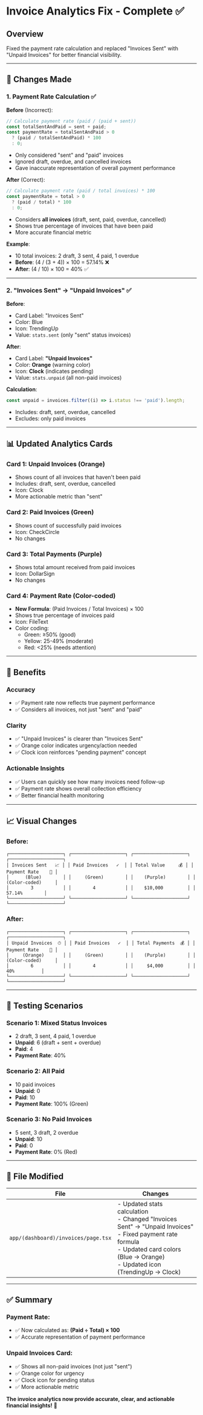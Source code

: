 # Invoice Analytics Fix - Complete ✅

## Overview
Fixed the payment rate calculation and replaced "Invoices Sent" with "Unpaid Invoices" for better financial visibility.

---

## 🔧 Changes Made

### 1. **Payment Rate Calculation** ✅

**Before** (Incorrect):
```typescript
// Calculate payment rate (paid / (paid + sent))
const totalSentAndPaid = sent + paid;
const paymentRate = totalSentAndPaid > 0 
  ? (paid / totalSentAndPaid) * 100 
  : 0;
```
- Only considered "sent" and "paid" invoices
- Ignored draft, overdue, and cancelled invoices
- Gave inaccurate representation of overall payment performance

**After** (Correct):
```typescript
// Calculate payment rate (paid / total invoices) * 100
const paymentRate = total > 0 
  ? (paid / total) * 100 
  : 0;
```
- Considers **all invoices** (draft, sent, paid, overdue, cancelled)
- Shows true percentage of invoices that have been paid
- More accurate financial metric

**Example**:
- 10 total invoices: 2 draft, 3 sent, 4 paid, 1 overdue
- **Before**: (4 / (3 + 4)) × 100 = 57.14% ❌
- **After**: (4 / 10) × 100 = 40% ✅

---

### 2. **"Invoices Sent" → "Unpaid Invoices"** ✅

**Before**:
- Card Label: "Invoices Sent"
- Color: Blue
- Icon: TrendingUp
- Value: `stats.sent` (only "sent" status invoices)

**After**:
- Card Label: **"Unpaid Invoices"**
- Color: **Orange** (warning color)
- Icon: **Clock** (indicates pending)
- Value: `stats.unpaid` (all non-paid invoices)

**Calculation**:
```typescript
const unpaid = invoices.filter((i) => i.status !== 'paid').length;
```
- Includes: draft, sent, overdue, cancelled
- Excludes: only paid invoices

---

## 📊 Updated Analytics Cards

### **Card 1: Unpaid Invoices** (Orange)
- Shows count of all invoices that haven't been paid
- Includes: draft, sent, overdue, cancelled
- Icon: Clock
- More actionable metric than "sent"

### **Card 2: Paid Invoices** (Green)
- Shows count of successfully paid invoices
- Icon: CheckCircle
- No changes

### **Card 3: Total Payments** (Purple)
- Shows total amount received from paid invoices
- Icon: DollarSign
- No changes

### **Card 4: Payment Rate** (Color-coded)
- **New Formula**: (Paid Invoices / Total Invoices) × 100
- Shows true percentage of invoices paid
- Icon: FileText
- Color coding:
  - Green: ≥50% (good)
  - Yellow: 25-49% (moderate)
  - Red: <25% (needs attention)

---

## 🎯 Benefits

### **Accuracy**
- ✅ Payment rate now reflects true payment performance
- ✅ Considers all invoices, not just "sent" and "paid"

### **Clarity**
- ✅ "Unpaid Invoices" is clearer than "Invoices Sent"
- ✅ Orange color indicates urgency/action needed
- ✅ Clock icon reinforces "pending payment" concept

### **Actionable Insights**
- ✅ Users can quickly see how many invoices need follow-up
- ✅ Payment rate shows overall collection efficiency
- ✅ Better financial health monitoring

---

## 📈 Visual Changes

### **Before**:
```
┌────────────────────┐ ┌────────────────────┐ ┌────────────────────┐ ┌────────────────────┐
│ Invoices Sent   📈 │ │ Paid Invoices   ✓  │ │ Total Value     💰 │ │ Payment Rate    📄 │
│      (Blue)        │ │     (Green)        │ │    (Purple)        │ │  (Color-coded)     │
│        3           │ │        4           │ │    $10,000         │ │      57.14%        │
└────────────────────┘ └────────────────────┘ └────────────────────┘ └────────────────────┘
```

### **After**:
```
┌────────────────────┐ ┌────────────────────┐ ┌────────────────────┐ ┌────────────────────┐
│ Unpaid Invoices  ⏱ │ │ Paid Invoices   ✓  │ │ Total Payments  💰 │ │ Payment Rate    📄 │
│     (Orange)       │ │     (Green)        │ │    (Purple)        │ │  (Color-coded)     │
│        6           │ │        4           │ │     $4,000         │ │       40%          │
└────────────────────┘ └────────────────────┘ └────────────────────┘ └────────────────────┘
```

---

## 🧪 Testing Scenarios

### **Scenario 1: Mixed Status Invoices**
- 2 draft, 3 sent, 4 paid, 1 overdue
- **Unpaid**: 6 (draft + sent + overdue)
- **Paid**: 4
- **Payment Rate**: 40%

### **Scenario 2: All Paid**
- 10 paid invoices
- **Unpaid**: 0
- **Paid**: 10
- **Payment Rate**: 100% (Green)

### **Scenario 3: No Paid Invoices**
- 5 sent, 3 draft, 2 overdue
- **Unpaid**: 10
- **Paid**: 0
- **Payment Rate**: 0% (Red)

---

## 📝 File Modified

| File | Changes |
|------|---------|
| `app/(dashboard)/invoices/page.tsx` | - Updated stats calculation<br>- Changed "Invoices Sent" → "Unpaid Invoices"<br>- Fixed payment rate formula<br>- Updated card colors (Blue → Orange)<br>- Updated icon (TrendingUp → Clock) |

---

## ✅ Summary

### **Payment Rate**:
- ✅ Now calculated as: **(Paid ÷ Total) × 100**
- ✅ Accurate representation of payment performance

### **Unpaid Invoices Card**:
- ✅ Shows all non-paid invoices (not just "sent")
- ✅ Orange color for urgency
- ✅ Clock icon for pending status
- ✅ More actionable metric

**The invoice analytics now provide accurate, clear, and actionable financial insights!** 🎉


